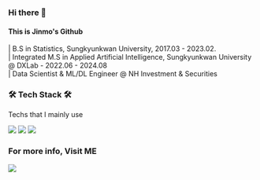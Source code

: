 ### Hi there 👋

#### This is Jinmo's Github

| B.S in Statistics, Sungkyunkwan University, 2017.03 - 2023.02.<br>
| Integrated M.S in Applied Artificial Intelligence, Sungkyunkwan University @ DXLab - 2022.06 - 2024.08 <br>
| Data Scientist & ML/DL Engineer @ NH Investment & Securities

<h3 align="left">🛠  Tech Stack 🛠</h3>

<p align="left"> Techs that I mainly use </p>
<p align="left">
  <img src="https://img.shields.io/badge/R-276DC3?style=flat-square&logo=R&logoColor=white"/></a>
  <img src="https://img.shields.io/badge/Python-3766AB?style=flat-square&logo=Python&logoColor=white"/></a>
  <img src="https://img.shields.io/badge/PyTorch-EE4C2C?style=flat-square&logo=PyTorch&logoColor=white"/>
</p>

### For more info, Visit ME

<a href="https://superficial-fernleaf-a58.notion.site/Marcellinus-Jinmo-Lee-344d1da1e4b14636ae233b604f532387" target="_blank"><img src="https://img.shields.io/badge/Portfolio-000000?style=flat-square&logo=Notion&logoColor=white"/></a>

<!--
**morcellinus/Morcellinus** is a ✨ _special_ ✨ repository because its `README.md` (this file) appears on your GitHub profile.

Here are some ideas to get you started:

- 🔭 I’m currently working on ...
- 🌱 I’m currently learning ...
- 👯 I’m looking to collaborate on ...
- 🤔 I’m looking for help with ...
- 💬 Ask me about ...
- 📫 How to reach me: ...
- 😄 Pronouns: ...
- ⚡ Fun fact: ...'
- 
I'm currently working on
